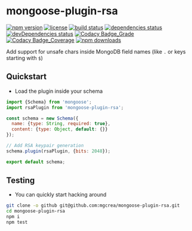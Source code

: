 # mongoose-plugin-rsa

[![npm version](https://img.shields.io/npm/v/mongoose-plugin-rsa.svg)](https://www.npmjs.com/package/mongoose-plugin-rsa)
[![license](https://img.shields.io/github/license/mgcrea/mongoose-plugin-rsa.svg?style=flat)](https://tldrlegal.com/license/mit-license)
[![build status](http://img.shields.io/travis/mgcrea/mongoose-plugin-rsa/master.svg?style=flat)](http://travis-ci.org/mgcrea/mongoose-plugin-rsa)
[![dependencies status](https://img.shields.io/david/mgcrea/mongoose-plugin-rsa.svg?style=flat)](https://david-dm.org/mgcrea/mongoose-plugin-rsa)
[![devDependencies status](https://img.shields.io/david/dev/mgcrea/mongoose-plugin-rsa.svg?style=flat)](https://david-dm.org/mgcrea/mongoose-plugin-rsa#info=devDependencies)
[![Codacy Badge_Grade](https://api.codacy.com/project/badge/Grade/99844d4bed38450f9ec9e03650d19954)](https://www.codacy.com/app/olivier_5/mongoose-plugin-rsa?utm_source=github.com&amp;utm_medium=referral&amp;utm_content=mgcrea/mongoose-plugin-rsa&amp;utm_campaign=Badge_Grade) [![Codacy Badge_Coverage](https://api.codacy.com/project/badge/Coverage/99844d4bed38450f9ec9e03650d19954)](https://www.codacy.com/app/olivier_5/mongoose-plugin-rsa?utm_source=github.com&utm_medium=referral&utm_content=mgcrea/mongoose-plugin-rsa&utm_campaign=Badge_Coverage)
[![npm downloads](https://img.shields.io/npm/dm/mongoose-plugin-rsa.svg)](https://www.npmjs.com/package/mongoose-plugin-rsa)

Add support for unsafe chars inside MongoDB field names (like `.` or keys starting with `$`)

## Quickstart

- Load the plugin inside your schema

```js
import {Schema} from 'mongoose';
import rsaPlugin from 'mongoose-plugin-rsa';

const schema = new Schema({
  name: {type: String, required: true},
  content: {type: Object, default: {}}
});

// Add RSA keypair generation
schema.plugin(rsaPlugin, {bits: 2048});

export default schema;
```

## Testing

- You can quickly start hacking around

```bash
git clone -o github git@github.com:mgcrea/mongoose-plugin-rsa.git
cd mongoose-plugin-rsa
npm i
npm test
```
